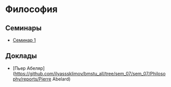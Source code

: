 # Философия

## Семинары

- [Семинар 1](https://github.com/ilyasssklimov/bmstu_all/tree/sem_07/sem_07/Philosophy/seminars/seminar_01.md)

## Доклады

- [Пьер Абеляр](https://github.com/ilyasssklimov/bmstu_all/tree/sem_07/sem_07/Philosophy/reports/Pierre Abelard)
